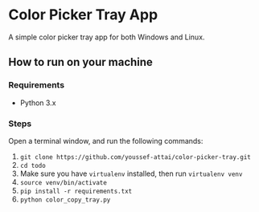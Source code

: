 # Color Picker Tray App

A simple color picker tray app for both Windows and Linux.

## How to run on your machine

### Requirements
- Python 3.x

### Steps
Open a terminal window, and run the following commands:
1. `git clone https://github.com/youssef-attai/color-picker-tray.git`
2. `cd todo`
3. Make sure you have `virtualenv` installed, then run `virtualenv venv`
4. `source venv/bin/activate`
5. `pip install -r requirements.txt`
6. `python color_copy_tray.py`
